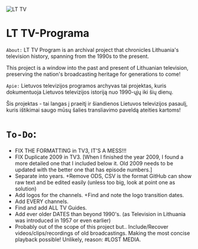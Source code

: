 ![LT TV](https://github.com/Zorklis/LT-TV-Programa/assets/85455465/13b126dc-9e34-4f4b-9a7b-ec295b6ce258)

# LT TV-Programa
`About:`
LT TV Program is an archival project that chronicles Lithuania's television history, spanning from the 1990s to the present. 

This project is a window into the past and present of Lithuanian television, preserving the nation's broadcasting heritage for generations to come!

`Apie:`
Lietuvos televizijos programos archyvas tai projektas, kuris dokumentuoja Lietuvos televizijos istoriją nuo 1990-ųjų iki šių dienų.

Šis projektas - tai langas į praeitį ir šiandienos Lietuvos televizijos pasaulį, kuris ištikimai saugo mūsų šalies transliavimo paveldą ateities kartoms!

# `To-Do`:
- FIX THE FORMATTING in TV3, IT'S A MESS!!!
- FIX Duplicate 2009 in TV3. [When I finished the year 2009, I found a more detailed one that I included below it. Old 2009 needs to be updated with the better one that has episode numbers.]
- Separate into years. +Remove ODS, CSV is the format GitHub can show raw text and be edited easily (unless too big, look at point one as solution)
- Add logos for the channels. +Find and note the logo transition dates.
- Add EVERY channels.
- Find and add ALL TV Guides.
- Add ever older DATES than beyond 1990's. (as Television in Lithuania was introduced in 1957 or even earlier)
- Probably out of the scope of this project but.. Include/Recover videos/clips/recordings of old broadcastings. Making the most concise playback possible! Unlikely, reason: #LOST MEDIA.

